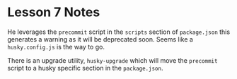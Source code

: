 # Lesson 7 Notes

He leverages the `precommit` script in the `scripts` section of `package.json` this generates a warning as it will be deprecated soon. Seems like a `husky.config.js` is the way to go.

There is an upgrade utility, `husky-upgrade` which will move the `precommit` script to a husky specific section in the `package.json`.
